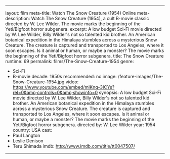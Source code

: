 ---

layout: film
meta-title: Watch The Snow Creature (1954) Online
meta-description: Watch The Snow Creature (1954), a cult B-movie classic directed by W. Lee Wilder. The movie marks the beginning of the Yeti/Bigfoot horror subgenera.
excerpt: A low budget Sci-Fi movie directed by W. Lee Wilder, Billy Wilder's not so talented kid brother. An American botanical expedition in the Himalaya stumbles across a mysterious Snow Creature. The creature is captured and transported to Los Angeles, where it soon escapes. Is it animal or human, or maybe a monster? The movie marks the beginning of the Yeti/Bigfoot horror subgenera.
title: The Snow Creature
runtime: 69
permalink: films/The-Snow-Creature-1954
genre:
- Sci-Fi
- B-movie
decade: 1950s
recommended: no
image: /feature-images/The-Snow-Creature-1954.jpg
video: https://www.youtube.com/embed/mlKnq-3ICYs?rel=0&amp;controls=0&amp;showinfo=0
synopsis: A low budget Sci-Fi movie directed by W. Lee Wilder, Billy Wilder's not so talented kid brother. An American botanical expedition in the Himalaya stumbles across a mysterious Snow Creature. The creature is captured and transported to Los Angeles, where it soon escapes. Is it animal or human, or maybe a monster? The movie marks the beginning of the Yeti/Bigfoot horror subgenera.
directed by: W. Lee Wilder
year: 1954
country: USA
cast:
- Paul Langton
- Leslie Denison
- Teru Shimada
imdb: http://www.imdb.com/title/tt0047507/

---